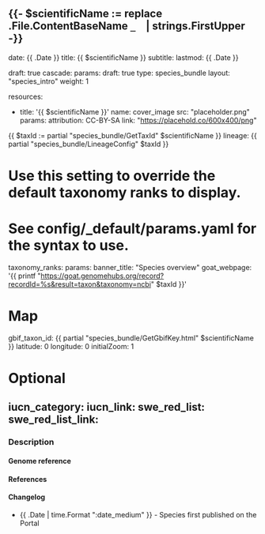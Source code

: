 {{- $scientificName := replace .File.ContentBaseName `_` ` ` | strings.FirstUpper -}}
---
date: {{ .Date }}
title: {{ $scientificName }}
subtitle:
lastmod: {{ .Date }}

draft: true
cascade:
  params:
    draft: true
type: species_bundle
layout: "species_intro"
weight: 1

resources:
  - title: '{{ $scientificName }}'
    name: cover_image
    src: "placeholder.png"
    params:
      attribution: CC-BY-SA
      link: "https://placehold.co/600x400/png"

{{ $taxId := partial "species_bundle/GetTaxId" $scientificName }}
lineage: {{ partial "species_bundle/LineageConfig" $taxId }}
# Use this setting to override the default taxonomy ranks to display.
# See config/_default/params.yaml for the syntax to use.
taxonomy_ranks:
params:
  banner_title: "Species overview"
  goat_webpage: '{{ printf
  "https://goat.genomehubs.org/record?recordId=%s&result=taxon&taxonomy=ncbi"
  $taxId
  }}'

  # Map
  gbif_taxon_id: {{ partial "species_bundle/GetGbifKey.html" $scientificName }}
  latitude: 0
  longitude: 0
  initialZoom: 1

  # Optional
  iucn_category:
  iucn_link:
  swe_red_list:
  swe_red_list_link:
---

### Description

#### Genome reference

#### References

#### Changelog

- {{ .Date | time.Format ":date_medium" }} - Species first published on the Portal
